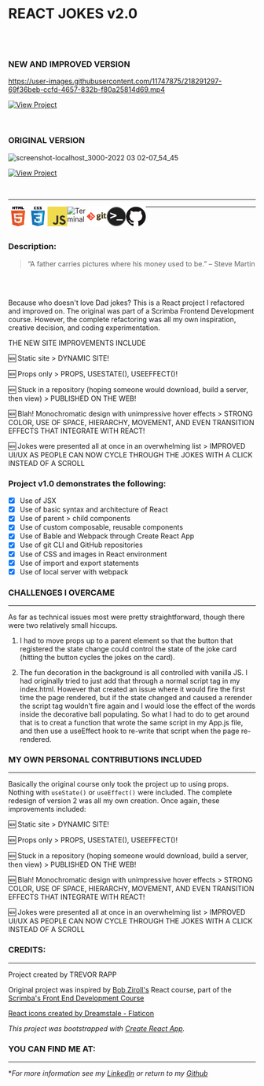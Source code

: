
# REACT JOKES v2.0 
<br/>
<br/>

### NEW AND IMPROVED VERSION

https://user-images.githubusercontent.com/11747875/218291297-69f36beb-ccfd-4657-832b-f80a25814d69.mp4

[![View Project](https://user-images.githubusercontent.com/11747875/141705232-471a0b9c-ca45-4540-a1b6-740c5e1becbe.png)](https://groan-worthy-dad-jokes.com/)

<br/>

### ORIGINAL VERSION

![screenshot-localhost_3000-2022 03 02-07_54_45](https://user-images.githubusercontent.com/11747875/156386294-0178003b-a2e8-442a-a5e2-59beb3274268.png)

[![View Project](https://user-images.githubusercontent.com/11747875/141705232-471a0b9c-ca45-4540-a1b6-740c5e1becbe.png)](https://trrapp12.github.io/React-Jokes/)

<br/>

---

<img align="left" alt="HTML5" width="40px" src="https://raw.githubusercontent.com/github/explore/80688e429a7d4ef2fca1e82350fe8e3517d3494d/topics/html/html.png" />
<img align="left" alt="CSS3" width="40px" src="https://raw.githubusercontent.com/github/explore/80688e429a7d4ef2fca1e82350fe8e3517d3494d/topics/css/css.png" />
<img align="left" alt="JavaScript" width="40px" src="https://raw.githubusercontent.com/github/explore/80688e429a7d4ef2fca1e82350fe8e3517d3494d/topics/javascript/javascript.png" />
<img align="left" alt="Terminal" width="40px" src="https://user-images.githubusercontent.com/11747875/222922644-59ab86f4-e8c5-4e03-9491-0a37eeaf0f46.png" />
<img align="left" alt="Git" width="40px" src="https://raw.githubusercontent.com/github/explore/80688e429a7d4ef2fca1e82350fe8e3517d3494d/topics/git/git.png" />
<img align="left" alt="Terminal" width="40px" src="https://raw.githubusercontent.com/github/explore/80688e429a7d4ef2fca1e82350fe8e3517d3494d/topics/terminal/terminal.png" />
<img align="left" alt="GitHub" width="40px" src="https://raw.githubusercontent.com/github/explore/78df643247d429f6cc873026c0622819ad797942/topics/github/github.png" />


---

<br/>
<br/>

### Description:


> “A father carries pictures where his money used to be.” – Steve Martin

<br/>
<br/>

Because who doesn't love Dad jokes?  This is a React project I refactored and improved on.  The original was part of a Scrimba Frontend Development course.  However, the complete refactoring was all my own inspiration, creative decision, and coding experimentation. 

THE NEW SITE IMPROVEMENTS INCLUDE

🆕 Static site > DYNAMIC SITE!

🆕 Props only > PROPS, USESTATE(), USEEFFECT()!

🆕 Stuck in a repository (hoping someone would download, build a server, then view) > PUBLISHED ON THE WEB!

🆕 Blah! Monochromatic design with unimpressive hover effects > STRONG COLOR, USE OF SPACE, HIERARCHY, MOVEMENT, AND EVEN TRANSITION EFFECTS THAT INTEGRATE WITH REACT!

🆕 Jokes were presented all at once in an overwhelming list > IMPROVED UI/UX AS PEOPLE CAN NOW CYCLE THROUGH THE JOKES WITH A CLICK INSTEAD OF A SCROLL

### Project v1.0 demonstrates the following:

- [x] Use of JSX
- [x] Use of basic syntax and architecture of React
- [x] Use of parent > child components
- [x] Use of custom composable, reusable components
- [x] Use of Bable and Webpack through Create React App
- [x] Use of git CLI and GitHub repositories
- [x] Use of CSS and images in React environment
- [x] Use of import and export statements
- [x] Use of local server with webpack

### CHALLENGES I OVERCAME
---

As far as technical issues most were pretty straightforward, though there were two relatively small hiccups.  

1) I had to move props up to a parent element so that the button that registered the state change could control the state of the joke card (hitting the button cycles the jokes on the card).

2) The fun decoration in the background is all controlled with vanilla JS.  I had originally tried to just add that through a normal script tag in my index.html.  However that created an issue where it would fire the first time the page rendered, but if the state changed and caused a rerender the script tag wouldn't fire again and I would lose the effect of the words inside the decorative ball populating.  So what I had to do to get around that is to creat a function that wrote the same script in my App.js file, and then use a useEffect hook to re-write that script when the page re-rendered.

### MY OWN PERSONAL CONTRIBUTIONS INCLUDED
---

Basically the original course only took the project up to using props.  Nothing with `useState()` or `useEffect()` were included.  The complete redesign of version 2 was all my own creation.  Once again, these improvements included:

🆕 Static site > DYNAMIC SITE!

🆕 Props only > PROPS, USESTATE(), USEEFFECT()!

🆕 Stuck in a repository (hoping someone would download, build a server, then view) > PUBLISHED ON THE WEB!

🆕 Blah! Monochromatic design with unimpressive hover effects > STRONG COLOR, USE OF SPACE, HIERARCHY, MOVEMENT, AND EVEN TRANSITION EFFECTS THAT INTEGRATE WITH REACT!

🆕 Jokes were presented all at once in an overwhelming list > IMPROVED UI/UX AS PEOPLE CAN NOW CYCLE THROUGH THE JOKES WITH A CLICK INSTEAD OF A SCROLL

### CREDITS: 
---

Project created by TREVOR RAPP

Original project was inspired by <a href="https://www.linkedin.com/in/bobziroll/">Bob Ziroll's</a> React course, part of the <a href="https://scrimba.com/learn/frontend"> Scrimba's Front End Development Course </a>

<a href="https://www.flaticon.com/free-icons/react" title="react icons">React icons created by Dreamstale - Flaticon</a>

*This project was bootstrapped with [Create React App](https://github.com/facebook/create-react-app).*

### YOU CAN FIND ME AT:
---

\**For more information see my [LinkedIn](https://www.linkedin.com/in/trevor-rapp-042a1037) or return to my [Github](https://github.com/trrapp12)*





